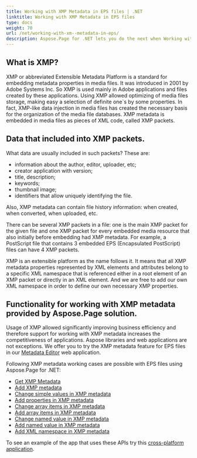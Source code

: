 ```yaml
---
title: Working with XMP Metadata in EPS files | .NET
linktitle: Working with XMP Metadata in EPS files
type: docs
weight: 70
url: /net/working-with-xm--metadata-in-eps/
description: Aspose.Page for .NET lets you do the next when Working with XMP Metadata in EPS files like to add and change array items, namespaces, name values, and more
---
```


## What is XMP?

XMP or abbreviated Extensible Metadata Platform is a standard for embedding metadata properties in media files. It was introduced in 2001 by Adobe Systems Inc. So XMP is used mainly in Adobe applications and files created by these applications. Using XMP allowed optimizing of media files storage, making easy a selection of definite one&grave;s by some properties. In fact, XMP-like data injection in media files has created the necessary basis for the organization of the media file databases.
XMP metadata is embedded in media files as pieces of XML code, called XMP packets.

## Data that included into XMP packets.

What data are usually included in such packets? These are:
- information about the author, editor, uploader, etc; 
- creator application with version;
- title, description;
- keywords; 
- thumbnail image; 
- identifiers that allow uniquely identifying the file.

Also, XMP metadata can contain file history information: when created, when converted, when uploaded, etc.

There can be several XMP packets in a file: one is the main XMP packet for the given file and one XMP packet for every embedded media resource that also initially before embedding had XMP metadata. For example, a PostScript file that contains 3 embedded EPS (Encapsulated PostScript) files can have 4 XMP packets.

XMP is an extensible platform as the name follows it. It means that all XMP metadata properties represented by XML elements and attributes belong to a specific XML namespace that is referenced either in a root element of an XMP packet or directly in an XML element. And we are free to add our own XML namespace in order to define our own necessary XMP properties.

## Functionality for working with XMP metadata provided by Aspose.Page solution.

Usage of XMP allowed significantly improving business efficiency and therefore support for working with XMP metadata increases the competitiveness of applications. Aspose libraries and web applications are not exceptions. We offer you to try the XMP metadata feature for EPS files in our <a nofollow href="https://products.aspose.app/page/metadata/eps">Metadata Editor</a> web application.

Following XMP metadata working cases are possible with EPS files using Aspose.Page for .NET:

- [Get XMP Metadata](https://docs.aspose.com/page/net/xmp-metadata/get/)
- [Add XMP metadata](https://docs.aspose.com/page/net/xmp-metadata/add/)
- [Change simple values in XMP metadata](https://docs.aspose.com/page/net/xmp-metadata/change-simple-values/)
- [Add properties in XMP metadata](https://docs.aspose.com/page/net/xmp-metadata/add-properties/)
- [Change array items in XMP metadata](https://docs.aspose.com/page/net/xmp-metadata/change-array-items/)
- [Add array items in XMP metadata](https://docs.aspose.com/page/net/xmp-metadata/add-array-items/)
- [Change named value in XMP metadata](https://docs.aspose.com/page/net/xmp-metadata/change-named-value/)
- [Add named value in XMP metadata](https://docs.aspose.com/page/net/xmp-metadata/add-named-value/)
- [Add XML namespace in XMP metadata](https://docs.aspose.com/page/net/xmp-metadata/add-namespace/)

To see an example of the app that uses these APIs try this [cross-platform application](https://products.aspose.app/page/metadata/eps).
